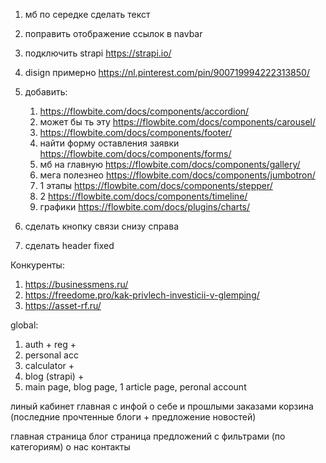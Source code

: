 1. мб по середке сделать текст
2. поправить отображение ссылок в navbar
3. подключить strapi https://strapi.io/
4. disign примерно https://nl.pinterest.com/pin/900719994222313850/
5. добавить:

   1. https://flowbite.com/docs/components/accordion/
   2. может бы ть эту https://flowbite.com/docs/components/carousel/
   3. https://flowbite.com/docs/components/footer/
   4. найти форму оставления заявки https://flowbite.com/docs/components/forms/
   5. мб на главную https://flowbite.com/docs/components/gallery/
   6. мега полезнео https://flowbite.com/docs/components/jumbotron/
   7. 1 этапы https://flowbite.com/docs/components/stepper/
   8. 2 https://flowbite.com/docs/components/timeline/
   9. графики https://flowbite.com/docs/plugins/charts/

6. сделать кнопку связи снизу справа
7. сделать header fixed

Конкуренты:

1. https://businessmens.ru/
2. https://freedome.pro/kak-privlech-investicii-v-glemping/
3. https://asset-rf.ru/

global:

1. auth + reg +
2. personal acc
3. calculator +
4. blog (strapi) +
5. main page, blog page, 1 article page, peronal account

линый кабинет главная с инфой о себе и прошлыми заказами корзина (последние прочтенные блоги + предложение новостей)

главная страница блог страница предложений с фильтрами (по категориям) о нас контакты

